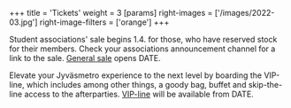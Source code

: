 +++
title = 'Tickets'
weight = 3
[params]
  right-images = ['/images/2022-03.jpg']
  right-image-filters = ['orange']
+++

Student associations' sale begins 1.4. for those, who have reserved stock for their members. Check your associations announcement channel for a link to the sale. [General sale](/) opens DATE.

Elevate your Jyväsmetro experience to the next level by boarding the VIP-line, which includes among other things, a goody bag, buffet and skip-the-line access to the afterparties. [VIP-line](/) will be available from DATE.
